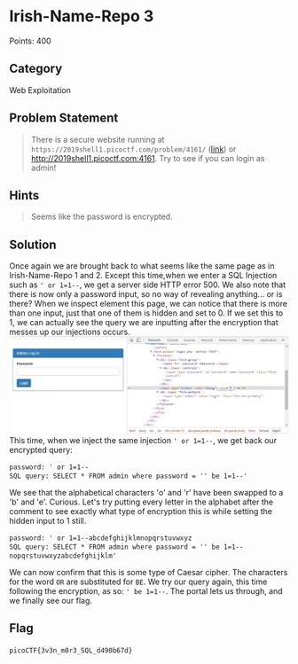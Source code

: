 # Irish-Name-Repo 3
Points: 400
## Category
Web Exploitation
## Problem Statement
> There is a secure website running at `https://2019shell1.picoctf.com/problem/4161/` ([link](https://2019shell1.picoctf.com/problem/4161/)) or http://2019shell1.picoctf.com:4161. Try to see if you can login as admin!
## Hints
> Seems like the password is encrypted.
## Solution
Once again we are brought back to what seems like the same page as in Irish-Name-Repo 1 and 2. Except this time,when we enter a SQL Injection such as `' or 1=1--`, we get a server side HTTP error 500. We also note that there is now only a password input, so no way of revealing anything... or is there? When we inspect element this page, we can notice that there is more than one input, just that one of them is hidden and set to 0. If we set this to 1, we can actually see the query we are inputting after the encryption that messes up our injections occurs.
![Screenshot](screenshot.JPG)
This time, when we inject the same injection `' or 1=1--`, we get back our encrypted query:
```
password: ' or 1=1--
SQL query: SELECT * FROM admin where password = '' be 1=1--'
```
We see that the alphabetical characters 'o' and 'r' have been swapped to a 'b' and 'e'. Curious. Let's try putting every letter in the alphabet after the comment to see exactly what type of encryption this is while setting the hidden input to 1 still.
```
password: ' or 1=1--abcdefghijklmnopqrstuvwxyz
SQL query: SELECT * FROM admin where password = '' be 1=1--nopqrstuvwxyzabcdefghijklm'
```
We can now confirm that this is some type of Caesar cipher. The characters for the word `OR` are substituted for `BE`. We try our query again, this time following the encryption, as so: `' be 1=1--`. The portal lets us through, and we finally see our flag.
## Flag
`picoCTF{3v3n_m0r3_SQL_d490b67d}`